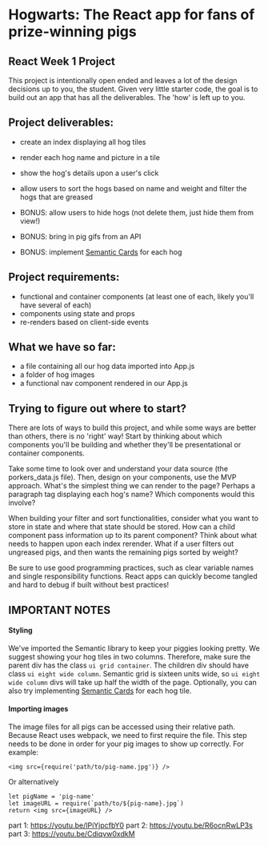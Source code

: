# Hogwarts: The React app for fans of prize-winning pigs

## React Week 1 Project

This project is intentionally open ended and leaves a lot of the design decisions up to you, the student. Given very little starter code, the goal is to build out an app that has all the deliverables. The 'how' is left up to you. 

## Project deliverables:

* create an index displaying all hog tiles
* render each hog name and picture in a tile
* show the hog's details upon a user's click
* allow users to sort the hogs based on name and weight and filter the hogs that are greased

* BONUS: allow users to hide hogs (not delete them, just hide them from view!)
* BONUS: bring in pig gifs from an API
* BONUS: implement [Semantic Cards](https://semantic-ui.com/views/card.html) for each hog

## Project requirements:

* functional and container components (at least one of each, likely you'll have several of each)
* components using state and props
* re-renders based on client-side events

## What we have so far:

* a file containing all our hog data imported into App.js
* a folder of hog images
* a functional nav component rendered in our App.js

## Trying to figure out where to start?

There are lots of ways to build this project, and while some ways are better than others, there is no 'right' way! Start by thinking about which components you'll be building and whether they'll be presentational or container components.

Take some time to look over and understand your data source (the porkers_data.js file). Then, design on your components, use the MVP approach. What's the simplest thing we can render to the page? Perhaps a paragraph tag displaying each hog's name? Which components would this involve?

When building your filter and sort functionalities, consider what you want to store in state and where that state should be stored. How can a child component pass information up to its parent component? Think about what needs to happen upon each index rerender. What if a user filters out ungreased pigs, and then wants the remaining pigs sorted by weight?

Be sure to use good programming practices, such as clear variable names and single responsibility functions. React apps can quickly become tangled and hard to debug if built without best practices!

## IMPORTANT NOTES

#### Styling
We've imported the Semantic library to keep your piggies looking pretty. We suggest showing your hog tiles in two columns. Therefore, make sure the parent div has the class `ui grid container`. The children div should have class `ui eight wide column`. Semantic grid is sixteen units wide, so `ui eight wide column` divs will take up half the width of the page. Optionally, you can also try implementing [Semantic Cards](https://semantic-ui.com/views/card.html) for each hog tile.

#### Importing images
The image files for all pigs can be accessed using their relative path. Because React uses webpack, we need to first require the file. This step needs to be done in order for your pig images to show up correctly. For example:

```
<img src={require('path/to/pig-name.jpg')} />
```

Or alternatively

```
let pigName = 'pig-name'
let imageURL = require(`path/to/${pig-name}.jpg`)
return <img src={imageURL} />
```
part 1: https://youtu.be/IPiYjpcfbY0
part 2: https://youtu.be/R6ocnRwLP3s
part 3: https://youtu.be/Cdiqvw0xdkM